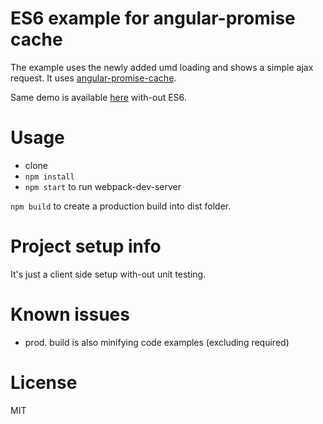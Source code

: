 # ES6 example for angular-promise cache
The example uses the newly added umd loading and shows a simple ajax request.
It uses [angular-promise-cache](https://github.com/chrisronline/angular-promise-cache). 

Same demo is available [here](http://www.chrisronline.com/angular-promise-cache/example/example.html) with-out ES6.

# Usage
- clone
- `npm install`
- `npm start` to run webpack-dev-server

`npm build` to create a production build into dist folder.

# Project setup info
It's just a client side setup with-out unit testing.

# Known issues
- prod. build is also minifying code examples (excluding required)

# License
MIT
